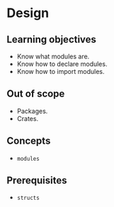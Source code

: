 # Design

## Learning objectives

- Know what modules are.
- Know how to declare modules.
- Know how to import modules.

## Out of scope

- Packages.
- Crates.

## Concepts

- `modules`

## Prerequisites

- `structs`
